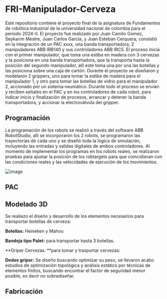 # FRI-Manipulador-Cerveza
Este repositorio contiene el proyecto final de la asignatura de Fundamentos de robótica industrial de la universidad nacional de colombia para el periodo 2024-II. El proyecto fue realizado por Juan Camilo Gomez, Seykarim Mestre, Juan Carlos García, y Juan Esteban Cerquera; consistió en la integración de un PAC xxxx, una banda transportadora, 2 manipuladores ABB IRB140 y sus controladores ABB IRC5. El proceso inicia con el primer manipulador, que toma una estiba en madera con 3 cervezas y la posiciona en una banda transportadora, que la transporta hasta la posición del segundo manipulador, allí este toma una por una las botellas y las posiciona sobre una caja de cartón. Durante el proyecto se diseñaron y modelaron 2 grippers, uno para tomar la estiba de madera para el manipulador 1, y otro para tomar las botellas de vidrio para el manipulador 2, accionado por un sistema neumático. Durante todo el proceso se envían y reciben señales en el PAC y en los controladores de cada robot, para indicar inicio y finalización de procesos, arrancar y detener la banda transportadora, y accionar la electroválvula del gripper.

## Programación

La programación de los robots se realizó a través del software ABB RobotStudio, allí se incorporaron los 2 robots, se programaron las trayectorias de cada uno y se diseñó toda la lógica de simulación, incluyendo las entradas y salidas digitales de ambos controladores. Al momento de implementar los programas en los robots reales, se realizaron pruebas para ajustar la posición de los robtargets para que coincidieran con las condiciones reales y las velocidades de ejecución de los movimientos.

![image](https://github.com/user-attachments/assets/75095ebb-f105-4af8-8daa-1c2a06152475)

## PAC

## Modelado 3D

Se realiazo el diseño y desarrollo de los elementos necesarios para transportar botellas de cerveza: 

**Botellas:** Heineken y Mahou

**Bandeja tipo Palet:** para transportar hasta 3 botellas.

**Griper Cervezas: **para tomar y trasportar cervezas:

**Dedos griper:** Se diseño buscando optimizar su peso, se llevaron acabo estudios de optimización topológica y análisis estático por técnicas de elementos finitos, buscando encontrar el factor de seguridad menor posible, es decir no sobrediseñar.

## Fabricación
